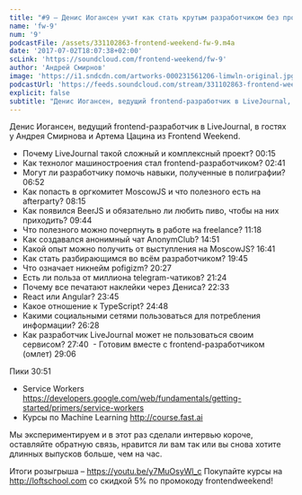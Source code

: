```yaml
---
title: "#9 – Денис Иогансен учит как стать крутым разработчиком без профильного образования"
name: 'fw-9'
num: '9'
podcastFile: /assets/331102863-frontend-weekend-fw-9.m4a
date: '2017-07-02T18:07:38+02:00'
scLink: 'https://soundcloud.com/frontend-weekend/fw-9'
author: 'Андрей Смирнов'
image: 'https://i1.sndcdn.com/artworks-000231561206-limwln-original.jpg'
podcastUrl: 'https://feeds.soundcloud.com/stream/331102863-frontend-weekend-fw-9.m4a'
explicit: false
subtitle: "Денис Иогансен, ведущий frontend-разработчик в LiveJournal, в гостях у Андрея Смирнова и Артема Цацина из Frontend Weekend."
---
```

Денис Иогансен, ведущий frontend-разработчик в LiveJournal, в гостях у Андрея Смирнова и Артема Цацина из Frontend Weekend.

- Почему LiveJournal такой сложный и комплексный проект? <timecode>00:15</timecode>
- Как технолог машиностроения стал frontend-разработчиком? <timecode>02:41</timecode>
- Могут ли разработчику помочь навыки, полученные в полиграфии? <timecode>06:52</timecode>
- Как попасть в оргкомитет MoscowJS и что полезного есть на afterparty? <timecode>08:15</timecode>
- Как появился BeerJS и обязательно ли любить пиво, чтобы на них приходить? <timecode>09:44</timecode>
- Что полезного можно почерпнуть в работе на freelance? <timecode>11:18</timecode>
- Как создавался анонимный чат AnonymClub? <timecode>14:51</timecode>
- Какой опыт можно получить от выступления на MoscowJS? <timecode>16:41</timecode>
- Как стать разбирающимся во всём разработчиком? <timecode>19:45</timecode>
- Что означает никнейм pofigizm? <timecode>20:27</timecode>
- Есть ли польза от миллиона telegram-чатиков? <timecode>21:24</timecode>
- Почему все печатают наклейки через Дениса? <timecode>22:33</timecode>
- React или Angular? <timecode>23:45</timecode>
- Какое отношение к TypeScript? <timecode>24:48</timecode>
- Какими социальными сетями пользоваться для потребления информации? <timecode>26:28</timecode>
- Как разработчик LiveJournal может не пользоваться своим сервисом? <timecode>27:40</timecode>
 - Готовим вместе с frontend-разработчиком (омлет) <timecode>29:06</timecode>

Пики <timecode>30:51</timecode>
- Service Workers https://developers.google.com/web/fundamentals/getting-started/primers/service-workers
- Курсы по Machine Learning http://course.fast.ai

Мы экспериментируем и в этот раз сделали интервью короче, оставляйте обратную связь, нравится ли вам так или вы снова хотите длинных выпусков больше, чем на час.

Итоги розыгрыша – https://youtu.be/y7MuOsyWl_c
Покупайте курсы на http://loftschool.com со скидкой 5% по промокоду frontendweekend!